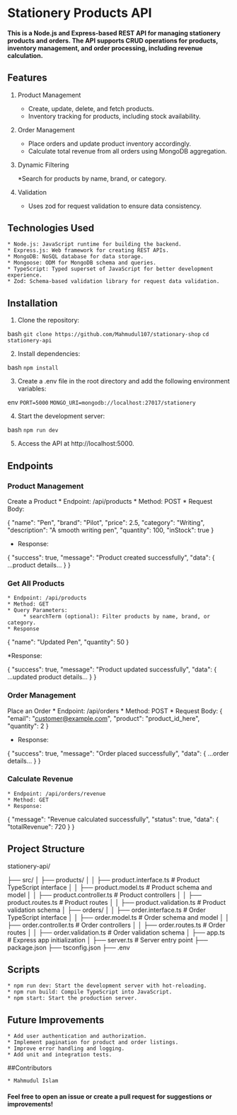 # Stationery Products API

#### This is a Node.js and Express-based REST API for managing stationery products and orders. The API supports CRUD operations for products, inventory management, and order processing, including revenue calculation.

## Features
1. Product Management

    * Create, update, delete, and fetch products.
    * Inventory tracking for products, including stock availability.

2. Order Management

    * Place orders and update product inventory accordingly.
    * Calculate total revenue from all orders using MongoDB aggregation.

3. Dynamic Filtering

    *Search for products by name, brand, or category.

4. Validation

    *  Uses zod for request validation to ensure data consistency.


## Technologies Used

    * Node.js: JavaScript runtime for building the backend.
    * Express.js: Web framework for creating REST APIs.
    * MongoDB: NoSQL database for data storage.
    * Mongoose: ODM for MongoDB schema and queries.
    * TypeScript: Typed superset of JavaScript for better development experience.
    * Zod: Schema-based validation library for request data validation.


## Installation

1. Clone the repository:

bash
```git clone https://github.com/Mahmudul107/stationary-shop```
```cd stationery-api```

2. Install dependencies:

bash
```npm install```

3. Create a .env file in the root directory and add the following environment variables:

env
```PORT=5000```
```MONGO_URI=mongodb://localhost:27017/stationery```

4. Start the development server:

bash
```npm run dev```

5. Access the API at http://localhost:5000.


## Endpoints

### Product Management
Create a Product
    * Endpoint: /api/products
    * Method: POST
    * Request Body:

{
  "name": "Pen",
  "brand": "Pilot",
  "price": 2.5,
  "category": "Writing",
  "description": "A smooth writing pen",
  "quantity": 100,
  "inStock": true
}

* Response:

{
  "success": true,
  "message": "Product created successfully",
  "data": { ...product details... }
}

### Get All Products

    * Endpoint: /api/products
    * Method: GET
    * Query Parameters:
         * searchTerm (optional): Filter products by name, brand, or category.
    * Response
{
  "name": "Updated Pen",
  "quantity": 50
}

*Response:

{
  "success": true,
  "message": "Product updated successfully",
  "data": { ...updated product details... }
}

### Order Management
Place an Order
    * Endpoint: /api/orders
    * Method: POST
    * Request Body:
{
  "email": "customer@example.com",
  "product": "product_id_here",
  "quantity": 2
}

* Response:

{
  "success": true,
  "message": "Order placed successfully",
  "data": { ...order details... }
}

### Calculate Revenue
    * Endpoint: /api/orders/revenue
    * Method: GET
    * Response:

{
  "message": "Revenue calculated successfully",
  "status": true,
  "data": {
    "totalRevenue": 720
    }
}

## Project Structure
stationery-api/

├── src/
│   ├── products/
│   │   ├── product.interface.ts   # Product TypeScript interface
│   │   ├── product.model.ts       # Product schema and model
│   │   ├── product.controller.ts  # Product controllers
│   │   ├── product.routes.ts      # Product routes
│   │   ├── product.validation.ts  # Product validation schema
│   ├── orders/
│   │   ├── order.interface.ts     # Order TypeScript interface
│   │   ├── order.model.ts         # Order schema and model
│   │   ├── order.controller.ts    # Order controllers
│   │   ├── order.routes.ts        # Order routes
│   │   ├── order.validation.ts    # Order validation schema
│   ├── app.ts                     # Express app initialization
│   ├── server.ts                  # Server entry point
├── package.json
├── tsconfig.json
├── .env

## Scripts
    * npm run dev: Start the development server with hot-reloading.
    * npm run build: Compile TypeScript into JavaScript.
    * npm start: Start the production server. 

## Future Improvements
    * Add user authentication and authorization.
    * Implement pagination for product and order listings.
    * Improve error handling and logging.
    * Add unit and integration tests.

##Contributors

    * Mahmudul Islam
#### Feel free to open an issue or create a pull request for suggestions or improvements!